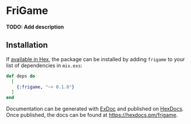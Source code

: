 # FriGame

**TODO: Add description**

## Installation

If [available in Hex](https://hex.pm/docs/publish), the package can be installed
by adding `frigame` to your list of dependencies in `mix.exs`:

```elixir
def deps do
  [
    {:frigame, "~> 0.1.0"}
  ]
end
```

Documentation can be generated with [ExDoc](https://github.com/elixir-lang/ex_doc)
and published on [HexDocs](https://hexdocs.pm). Once published, the docs can
be found at <https://hexdocs.pm/frigame>.

